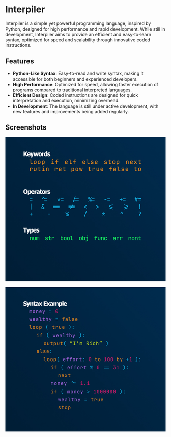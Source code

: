 # Interpiler

Interpiler is a simple yet powerful programming language, inspired by Python, designed for high performance and rapid development. While still in development, Interpiler aims to provide an efficient and easy-to-learn syntax, optimized for speed and scalability through innovative coded instructions.

## Features

- **Python-Like Syntax**: Easy-to-read and write syntax, making it accessible for both beginners and experienced developers.
- **High Performance**: Optimized for speed, allowing faster execution of programs compared to traditional interpreted languages.
- **Efficient Design**: Coded instructions are designed for quick interpretation and execution, minimizing overhead.
- **In Development**: The language is still under active development, with new features and improvements being added regularly.

## Screenshots

![alt text](https://github.com/isefV/Interpiler/blob/master/Screenshots/inter-1.jpg?raw=true)

![alt text](https://github.com/isefV/Interpiler/blob/master/Screenshots/inter-2.jpg?raw=true)
